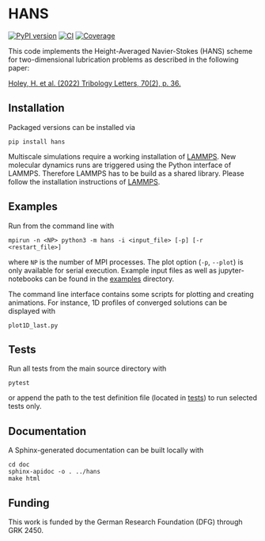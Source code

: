# HANS

[![PyPI version](https://badge.fury.io/py/hans.svg)](https://badge.fury.io/py/hans) [![CI](https://github.com/hannes-holey/hans/actions/workflows/ci.yaml/badge.svg?branch=main)](https://github.com/hannes-holey/hans/actions/workflows/ci.yaml) [![Coverage](https://gist.githubusercontent.com/hannes-holey/fac7fa61e1899b1e74b3bab598fe6513/raw/badge.svg)](https://gist.githubusercontent.com/hannes-holey/fac7fa61e1899b1e74b3bab598fe6513/raw/badge.svg)

This code implements the Height-Averaged Navier-Stokes (HANS) scheme for two-dimensional lubrication problems as described in the following paper:

[Holey, H. et al. (2022) Tribology Letters, 70(2), p. 36.
](https://doi.org/10.1007/s11249-022-01576-5)

## Installation
Packaged versions can be installed via
```
pip install hans
```
Multiscale simulations require a working installation of [LAMMPS](https://www.lammps.org/#gsc.tab=0). 
New molecular dynamics runs are triggered using the Python interface of LAMMPS. 
Therefore LAMMPS has to be build as a shared library.
Please follow the installation instructions of [LAMMPS](https://docs.lammps.org/Python_install.html).

## Examples
Run from the command line with
```
mpirun -n <NP> python3 -m hans -i <input_file> [-p] [-r <restart_file>]
```
where `NP` is the number of MPI processes. The plot option (`-p`, `--plot`) is only available for serial execution. Example input files as well as jupyter-notebooks can be found in the [examples](examples/) directory.

The command line interface contains some scripts for plotting and creating animations.
For instance, 1D profiles of converged solutions can be displayed with
```
plot1D_last.py
```

## Tests
Run all tests from the main source directory with
```
pytest
```
or append the path to the test definition file (located in [tests](tests)) to run selected tests only.

## Documentation
A Sphinx-generated documentation can be built locally with
```
cd doc
sphinx-apidoc -o . ../hans
make html
```

## Funding
This work is funded by the German Research Foundation (DFG) through GRK 2450.
